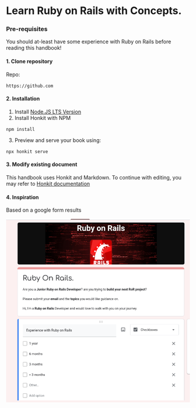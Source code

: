 # Learn Ruby on Rails with Concepts.

### Pre-requisites

You should at-least have some experience with Ruby on Rails before reading this handbook!


#### 1. Clone repository

Repo:

```
https://github.com

```

#### 2. Installation

1. Install [Node.JS LTS Version](https://nodejs.org/en/)
2. Install Honkit with NPM

```
npm install
```

3. Preview and serve your book using:

```
npx honkit serve
```

#### 3. Modify existing document

This handbook uses Honkit and Markdown. To continue with editing, you may refer to [Honkit documentation](https://github.com/honkit/honkit)

#### 4. Inspiration

Based on a google form results 

![](/images/form.png)

